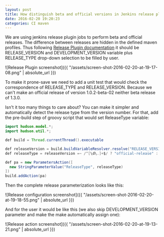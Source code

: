 ```yaml
---
layout: post
title: How distinguish beta and official versions in Jenkins release plugin
date: 2016-02-20 19:20:23
categories: CI maven
---
```


We are using jenkins release plugin jobs to perform beta and official releases. The difference between releases are hidden in the defined maven profiles. Thus following [Release Plugin documentation](https://wiki.jenkins-ci.org/display/JENKINS/Release+Plugin) it should be RELEASE_VERSION and DEVELOPMENT_VERSION variable plus RELEASE_TYPE drop-down selection to be filled by user.

![Release Plugin screenshot]({{ "/assets/screen-shot-2016-02-20-at-19-17-08.png" | absolute_url }})

To make it prone-save we need to add a unit test that would check the correspondence of RELEASE_TYPE and RELEASE_VERSION. Because we can't make an official release of version 1.0.2-beta-02 neither beta release of 1.3.0.

Isn't it too many things to care about? You can make it simpler and automatically detect the release type from the version number. For that, add the pre-build step  of groovy script that would set ReleaseType variable:

```java
import hudson.model.*;
import hudson.util.*;

def build = Thread.currentThread().executable

def releaseVersion = build.buildVariableResolver.resolve("RELEASE_VERSION")
def releaseType = releaseVersion =~ /^[\d\.]+$/ ? "official-release" : "beta-release"

def pa = new ParametersAction([
  new StringParameterValue("ReleaseType", releaseType)
])
build.addAction(pa)
```

Then the complete release parameterization looks like this:

![Release configuration screenshot]({{ "/assets/screen-shot-2016-02-20-at-19-18-55.png" | absolute_url }})

And for the user it would be like this (we also skip DEVELOPMENT_VERSION parameter and make the make automatically assign one):

![Release action screenshot]({{ "/assets/screen-shot-2016-02-20-at-19-13-21.png" | absolute_url }})
